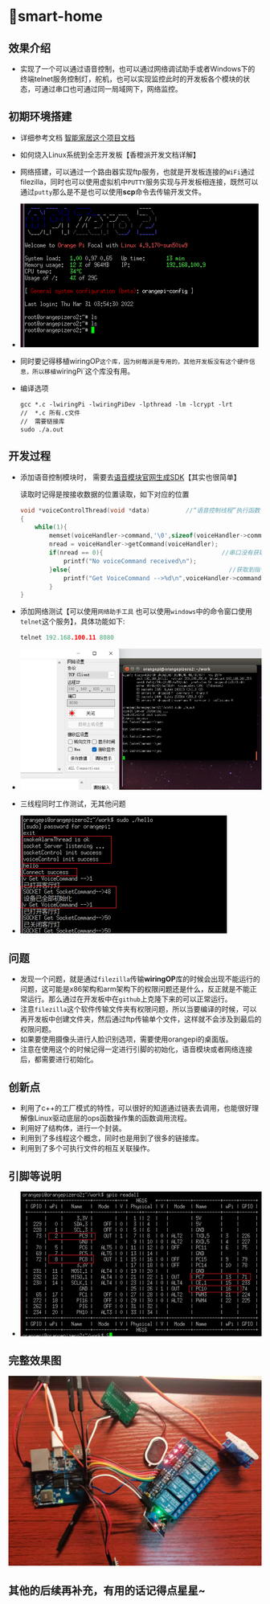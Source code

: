 # 🚀smart-home

## 效果介绍

* 实现了一个可以通过语音控制，也可以通过网络调试助手或者Windows下的终端telnet服务控制灯，舵机，也可以实现监控此时的开发板各个模块的状态，可通过串口也可通过同一局域网下，网络监控。

## 初期环境搭建
* 详细参考文档  [智能家居这个项目文档](https://blog.csdn.net/Zy_1213/article/details/126679238)

* 如何烧入Linux系统到全志开发板【香橙派开发文档详解】

* 网络搭建，可以通过一个路由器实现ftp服务，也就是开发板连接的`WiFi`通过filezilla，同时也可以使用虚拟机中`PUTTY`服务实现与开发板相连接，既然可以通过`putty`那么是不是也可以使用**scp**命令去传输开发文件。

* ![image-20231222225445697](./img/连接.png)

* 同时要记得移植wiringOP`这个库，因为树莓派是专用的，其他开发板没有这个硬件信息，所以移植`wiringPi`这个库没有用。

* 编译选项

  ````
  gcc *.c -lwiringPi -lwiringPiDev -lpthread -lm -lcrypt -lrt
  //  *.c 所有.c文件
  //  需要链接库
  sudo ./a.out
  ````

## 开发过程

* 添加语音控制模块时， 需要去[语音模块官网生成SDK](http://www.smartpi.cn/#/productManage)【其实也很简单】

  读取时记得是按接收数据的位置读取，如下对应的位置

  ````c
  void *voiceControlThread(void *data)			//“语音控制线程”执行函数
  {   
      while(1){
          memset(voiceHandler->command,'\0',sizeof(voiceHandler->command));
          nread = voiceHandler->getCommand(voiceHandler);
          if(nread == 0){                                 //串口没有获取到指令
              printf("No voiceCommand received\n");
          }else{											//获取到指令
              printf("Get VoiceCommand -->%d\n",voiceHandler->command[0]);  //对应的位置      
          }
  }
  ````

* 添加网络测试【可以使用`网络助手工具`  也可以使用`windows`中的命令窗口使用`telnet`这个服务】，具体功能如下:

  ```C
  telnet 192.168.100.11 8080
  ```

  

* ![socket](./img/socket.png)

* 三线程同时工作测试，无其他问题
* ![线程](./img/线程.png)

## 问题

* 发现一个问题，就是通过`filezilla`传输**wiringOP**库的时候会出现不能运行的问题，这可能是x86架构和arm架构下的权限问题还是什么，反正就是不能正常运行。那么通过在开发板中在`github`上克隆下来的可以正常运行。
* 注意`filezilla`这个软件传输文件夹有权限问题，所以当要编译的时候，可以再开发板中创建文件夹，然后通过ftp传输单个文件，这样就不会涉及到最后的权限问题。
* 如果要使用摄像头进行人脸识别选项，需要使用orangepi的桌面版。
* 注意在使用这个的时候记得一定进行引脚的初始化，语音模块或者网络连接后，都需要进行初始化。

## 创新点

* 利用了c++的工厂模式的特性，可以很好的知道通过链表去调用，也能很好理解像Linux驱动底层的ops函数操作集的函数调用流程。
* 利用好了结构体，进行一个封装。
* 利用到了多线程这个概念，同时也是用到了很多的链接库。
* 利用到了多个可执行文件的相互关联操作。

## 引脚等说明

* ![香橙派引脚说明](./img/香橙派引脚说明.png)

## 完整效果图

![完整效果图](./img/完整效果.png)

## 其他的后续再补充，有用的话记得点星星~